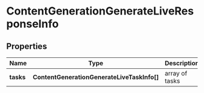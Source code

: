 # ContentGenerationGenerateLiveResponseInfo

## Properties

| Name | Type | Description | Notes |
|------------ | ------------- | ------------- | -------------|
**tasks** | **ContentGenerationGenerateLiveTaskInfo[]** | array of tasks |[optional]|